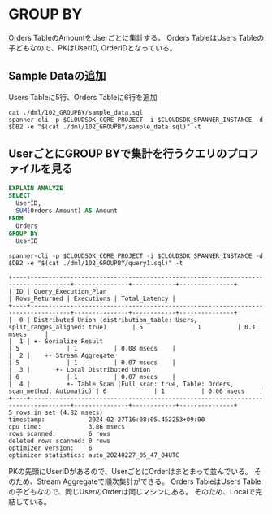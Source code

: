 # GROUP BY

Orders TableのAmountをUserごとに集計する。
Orders TableはUsers Tableの子どもなので、PKはUserID, OrderIDとなっている。

## Sample Dataの追加

Users Tableに5行、Orders Tableに6行を追加

```
cat ./dml/102_GROUPBY/sample_data.sql
spanner-cli -p $CLOUDSDK_CORE_PROJECT -i $CLOUDSDK_SPANNER_INSTANCE -d $DB2 -e "$(cat ./dml/102_GROUPBY/sample_data.sql)" -t
```

## UserごとにGROUP BYで集計を行うクエリのプロファイルを見る

``` query1.sql
EXPLAIN ANALYZE
SELECT
  UserID,
  SUM(Orders.Amount) AS Amount
FROM
  Orders
GROUP BY
  UserID
```

```
spanner-cli -p $CLOUDSDK_CORE_PROJECT -i $CLOUDSDK_SPANNER_INSTANCE -d $DB2 -e "$(cat ./dml/102_GROUPBY/query1.sql)" -t
```

```
+----+---------------------------------------------------------------------------------+---------------+------------+---------------+
| ID | Query_Execution_Plan                                                            | Rows_Returned | Executions | Total_Latency |
+----+---------------------------------------------------------------------------------+---------------+------------+---------------+
|  0 | Distributed Union (distribution_table: Users, split_ranges_aligned: true)       | 5             | 1          | 0.1 msecs     |
|  1 | +- Serialize Result                                                             | 5             | 1          | 0.08 msecs    |
|  2 |    +- Stream Aggregate                                                          | 5             | 1          | 0.07 msecs    |
|  3 |       +- Local Distributed Union                                                | 6             | 1          | 0.07 msecs    |
|  4 |          +- Table Scan (Full scan: true, Table: Orders, scan_method: Automatic) | 6             | 1          | 0.06 msecs    |
+----+---------------------------------------------------------------------------------+---------------+------------+---------------+
5 rows in set (4.82 msecs)
timestamp:            2024-02-27T16:08:05.452253+09:00
cpu time:             3.86 msecs
rows scanned:         6 rows
deleted rows scanned: 0 rows
optimizer version:    6
optimizer statistics: auto_20240227_05_47_04UTC
```

PKの先頭にUserIDがあるので、UserごとにOrderはまとまって並んでいる。
そのため、Stream Aggregateで順次集計ができる。
Orders TableはUsers Tableの子どもなので、同じUserのOrderは同じマシンにある。
そのため、Localで完結している。